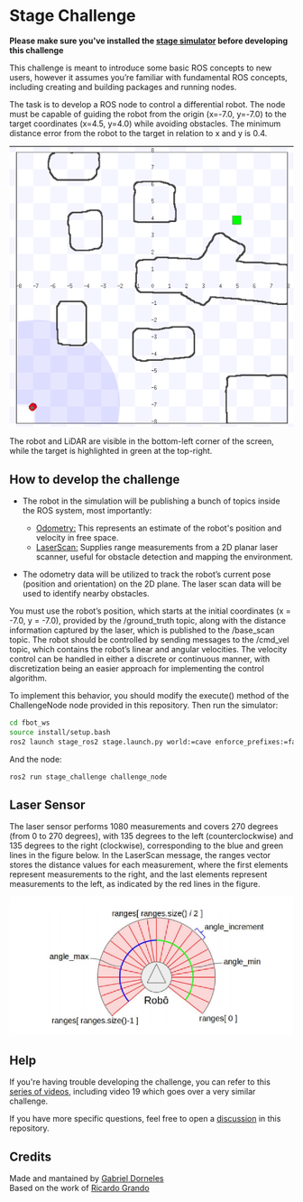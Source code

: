 # Stage Challenge

**Please make sure you've installed the [stage simulator](https://github.com/butia-bots/butia_learning/tree/main/0-installation#stage-simulator) before developing this challenge**

This challenge is meant to introduce some basic ROS concepts to new users, however it assumes you’re familiar with fundamental ROS concepts, including creating and building packages and running nodes.

The task is to develop a ROS node to control a differential robot. The node must be capable of guiding the robot from the origin (x=-7.0, y=-7.0) to the target coordinates (x=4.5, y=4.0) while avoiding obstacles. The minimum distance error from the robot to the target in relation to x and y is 0.4.

![stage simulator](image.png)

The robot and LiDAR are visible in the bottom-left corner of the screen, while the target is highlighted in green at the top-right.

## How to develop the challenge

- The robot in the simulation will be publishing a bunch of topics inside the ROS system, most importantly:

    - [Odometry:](https://docs.ros2.org/foxy/api/nav_msgs/msg/Odometry.html) This represents an estimate of the robot's position and velocity in free space.
    - [LaserScan:](https://docs.ros2.org/foxy/api/sensor_msgs/msg/LaserScan.html) Supplies range measurements from a 2D planar laser scanner, useful for obstacle detection and mapping the environment.

- The odometry data will be utilized to track the robot’s current pose (position and orientation) on the 2D plane. The laser scan data will be used to identify nearby obstacles.

You must use the robot’s position, which starts at the initial coordinates (x = -7.0, y = -7.0), provided by the /ground_truth topic, along with the distance information captured by the laser, which is published to the /base_scan topic. The robot should be controlled by sending messages to the /cmd_vel topic, which contains the robot’s linear and angular velocities. The velocity control can be handled in either a discrete or continuous manner, with discretization being an easier approach for implementing the control algorithm.

To implement this behavior, you should modify the execute() method of the ChallengeNode node provided in this repository. Then run the simulator:

```bash
cd fbot_ws
source install/setup.bash
ros2 launch stage_ros2 stage.launch.py world:=cave enforce_prefixes:=false one_tf_tree:=true
``` 

And the node:

```bash
ros2 run stage_challenge challenge_node
```


## Laser Sensor

The laser sensor performs 1080 measurements and covers 270 degrees (from 0 to 270 degrees), with 135 degrees to the left (counterclockwise) and 135 degrees to the right (clockwise), corresponding to the blue and green lines in the figure below. In the LaserScan message, the ranges vector stores the distance values for each measurement, where the first elements represent measurements to the right, and the last elements represent measurements to the left, as indicated by the red lines in the figure.

![Laser sensor](laserscan_image.png)

## Help

If you're having trouble developing the challenge, you can refer to this [series of videos](https://www.youtube.com/playlist?list=PLhxZVyws6Ytssb_CJA5cKxY5IxecOvJao), including video 19 which goes over a very similar challenge.

If you have more specific questions, feel free to open a [discussion](https://github.com/butia-bots/butia_learning/discussions) in this repository.

## Credits

Made and mantained by [Gabriel Dorneles](https://github.com/gadorneles) \
Based on the work of [Ricardo Grando](https://github.com/ricardoGrando)